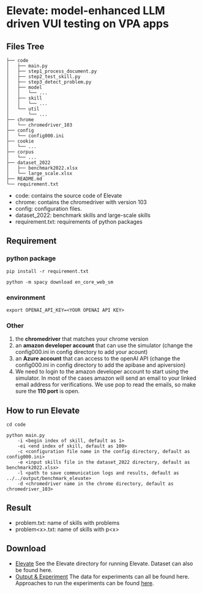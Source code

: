 # Elevate: model-enhanced LLM driven VUI testing on VPA apps

## Files Tree

```text
├── code
│   ├── main.py
│   ├── step1_process_document.py
│   ├── step2_test_skill.py
│   ├── step3_detect_problem.py
│   ├── model
│   │   └── ...
│   ├── skill
│   │   └── ...
│   └── util
│       └── ...
├── chrome
│   └── chromedriver_103
├── config
│   └── config000.ini
├── cookie
│   └── ...
├── corpus
│   └── ...
├── dataset_2022
│   ├── benchmark2022.xlsx
│   └── large_scale.xlsx
├── README.md
└── requirement.txt
```

* code: contains the source code of Elevate
* chrome: contains the chromedriver with version 103
* config: configuration files.
* dataset_2022: benchmark skills and large-scale skills
* requirement.txt: requirements of python packages

## Requirement

### python package
`pip install -r requirement.txt`

`python -m spacy download en_core_web_sm`

### environment

`export OPENAI_API_KEY=<YOUR OPENAI API KEY>`

### Other
1. the **chromedriver** that matches your chrome version
2. an **amazon developer account** that can use the simulator (change the config000.ini in config directory to add your acount)
3. an **Azure account** that can access to the openAI API (change the config000.ini in config directory to add the apibase and apiversion)
4. We need to login to the amazon developer account to start using the simulator. In most of the cases amazon will send an email to your linked email address for verifications. We use pop to read the emails, so make sure the **110 port** is open.

## How to run Elevate

```
cd code

python main.py 
    -i <begin index of skill, default as 1> 
    -ei <end index of skill, default as 100> 
    -c <configuration file name in the config directory, default as config000.ini> 
    -e <input skills file in the dataset_2022 directory, default as benchmark2022.xlsx> 
    -l <path to save communication logs and results, default as ../../output/benchmark_elevate> 
    -d <chromedriver name in the chrome directory, default as chromedriver_103>
```

## Result
* problem.txt: name of skills with problems
* problem<x\>.txt: name of skills with p<x\>


## Download
* [Elevate](tool/Elevate.zip) See the Elevate directory for running Elevate. Dataset can also be found here.
* [Output & Experiment](tool/experiment.zip) The data for experiments can all be found here. Approaches to run the experiments can be found [here](experiment.md).